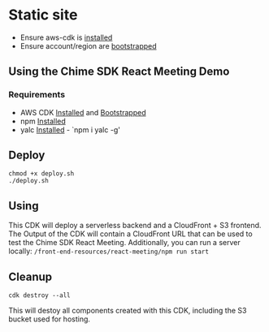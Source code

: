 # Static site
* Ensure aws-cdk is [installed](https://docs.aws.amazon.com/cdk/latest/guide/getting_started.html)
* Ensure account/region are [bootstrapped](https://docs.aws.amazon.com/cdk/latest/guide/bootstrapping.html)

## Using the Chime SDK React Meeting Demo
### Requirements
- AWS CDK [Installed](https://docs.aws.amazon.com/cdk/latest/guide/getting_started.html#getting_started_install) and [Bootstrapped](https://docs.aws.amazon.com/cdk/latest/guide/bootstrapping.html)
- npm [Installed](https://docs.npmjs.com/cli/v7/commands/npm-install)
- yalc [Installed](https://www.npmjs.com/package/yalc) - `npm i yalc -g'
## Deploy

```
chmod +x deploy.sh
./deploy.sh
```

## Using

This CDK will deploy a serverless backend and a CloudFront + S3 frontend.  The Output of the CDK will contain a CloudFront URL that can be used to test the Chime SDK React Meeting.  Additionally, you can run a server locally: `/front-end-resources/react-meeting/npm run start`

## Cleanup

`cdk destroy --all`

This will destoy all components created with this CDK, including the S3 bucket used for hosting.